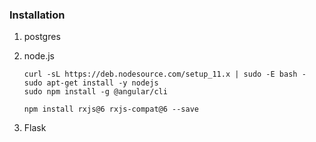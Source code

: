 ### Installation
1. postgres
2. node.js
    ```
    curl -sL https://deb.nodesource.com/setup_11.x | sudo -E bash -
    sudo apt-get install -y nodejs
    sudo npm install -g @angular/cli

    npm install rxjs@6 rxjs-compat@6 --save
    ```


3. Flask


